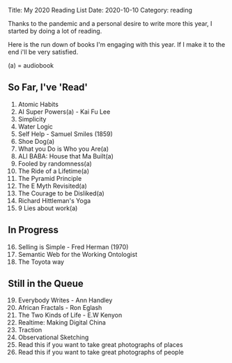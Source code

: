 Title: My 2020 Reading List
Date: 2020-10-10
Category: reading

Thanks to the pandemic and a personal desire to write more this year, I started by doing a lot of reading. 

Here is the run down of books I'm engaging with this year. If I make it to the end i'll be very satisfied.

(a) = audiobook

## So Far, I've 'Read'

1. Atomic Habits
2. AI Super Powers(a) - Kai Fu Lee
3. Simplicity
4. Water Logic
5. Self Help - Samuel Smiles (1859)
6. Shoe Dog(a)
7. What you Do is Who you Are(a)
8. ALI BABA: House that Ma Built(a)
9. Fooled by randomness(a)
10. The Ride of a Lifetime(a)
11. The Pyramid Principle
12. The E Myth Revisited(a)
13. The Courage to be Disliked(a)
14. Richard Hittleman's Yoga
15. 9 Lies about work(a)

## In Progress   
16. Selling is Simple - Fred Herman (1970)
17. Semantic Web for the Working Ontologist
18. The Toyota way

## Still in the Queue

19. Everybody Writes - Ann Handley
20. African Fractals - Ron Eglash
21. The Two Kinds of Life - E.W Kenyon
22. Realtime: Making Digital China
23. Traction
24. Observational Sketching
25. Read this if you want to take great photographs of places
26. Read this if you want to take great photographs of people